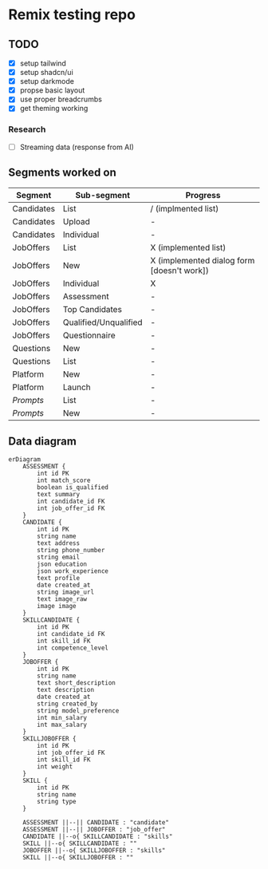 # Remix testing repo

## TODO

- [x] setup tailwind
- [x] setup shadcn/ui
- [x] setup darkmode
- [x] propse basic layout
- [x] use proper breadcrumbs
- [x] get theming working

### Research

- [ ] Streaming data (response from AI)

## Segments worked on

Segment | Sub-segment | Progress |
--------|-------------|--------- |
Candidates | List | / (implmented list) |
Candidates | Upload | - |
Candidates | Individual | - |
JobOffers | List | X (implemented list) |
JobOffers | New | X (implemented dialog form [doesn't work]) |
JobOffers | Individual | X |
JobOffers | Assessment | - |
JobOffers | Top Candidates | - |
JobOffers | Qualified/Unqualified | - |
JobOffers | Questionnaire | - |
Questions | New | - |
Questions | List | - |
Platform | New | - |
Platform | Launch | - |
*Prompts* | List | - |
*Prompts* | New | - |

## Data diagram

```mermaid
erDiagram
    ASSESSMENT {
        int id PK
        int match_score
        boolean is_qualified
        text summary
        int candidate_id FK
        int job_offer_id FK
    }
    CANDIDATE {
        int id PK
        string name
        text address
        string phone_number
        string email
        json education
        json work_experience
        text profile
        date created_at
        string image_url
        text image_raw
        image image
    }
    SKILLCANDIDATE {
        int id PK
        int candidate_id FK
        int skill_id FK
        int competence_level
    }
    JOBOFFER {
        int id PK
        string name
        text short_description
        text description
        date created_at
        string created_by
        string model_preference
        int min_salary
        int max_salary
    }
    SKILLJOBOFFER {
        int id PK
        int job_offer_id FK
        int skill_id FK
        int weight
    }
    SKILL {
        int id PK
        string name
        string type
    }

    ASSESSMENT ||--|| CANDIDATE : "candidate"
    ASSESSMENT ||--|| JOBOFFER : "job_offer"
    CANDIDATE ||--o{ SKILLCANDIDATE : "skills"
    SKILL ||--o{ SKILLCANDIDATE : ""
    JOBOFFER ||--o{ SKILLJOBOFFER : "skills"
    SKILL ||--o{ SKILLJOBOFFER : ""
```

